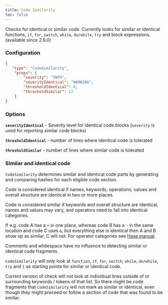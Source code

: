 ```yaml
---
title: Code Similarity
toc: false
---
```


Checks for identical or similar code. Currently looks for similar or identical functions, `if`, `for`, `switch`, `while`, `do/while`, `try` and block expressions. (available since 2.6.0)

### Configuration

```json
{
   "type": "CodeSimilarity",
    "props": {
        "severity": "INFO",
        "severityIdentical": "WARNING",
        "thresholdIdentical": 8,
        "thresholdSimilar": 12
    }
}
```

### Options

**`severityIdentical`** - Severity level for identical code blocks (`severity` is used for reporting similar code blocks)

**`thresholdIdentical`** - number of lines where identical code is tolerated

**`thresholdSimilar`** - number of lines where similar code is tolerated

### Similar and identical code

`CodeSimilarity` determines similar and identical code parts by generating and comparing hashes for each eligible code section.

Code is considered identical if names, keywords, operations, values and overall structure are identical in two or more places.

Code is considered similar if keywords and overall structure are identical, names and values may vary, and operators need to fall into identical categories. 

If e.g. code A has a `+` in one place, whereas code B has a `-` in the same location and code C uses `&`, but everything else is identical then A and B show up as similar, C will not. For operator categories see [Haxe manual](https://haxe.org/manual/expression-operators-binops.html).

Comments and whitespace have no influence to detecting similar or identical code fragments.

`CodeSimilarity` will only look at `function`, `if`, `for`, `switch`, `while`, `do/while`, `try` and `{` as starting points for similar or identical code.

Current version of check will not look at individiual lines outside of or surrounding keywords / tokens of that list. So there might be code fragments that `CodeSimilarity` will not mark as similar or identical, even though they might preceed or follow a section of code that was found to be similar.
